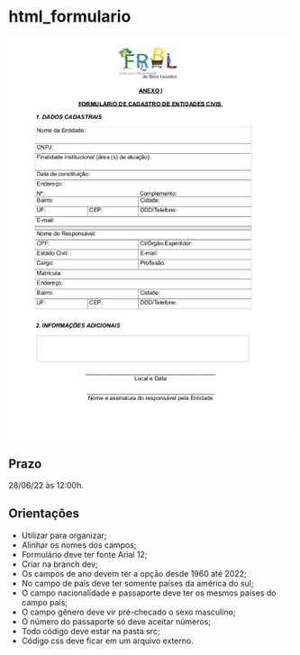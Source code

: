 # html_formulario
<img src="images/WhatsApp Image 2022-07-01 at 14.19.23.jpeg"  alt="formulario" width="600">

## Prazo
28/06/22 às 12:00h.

## Orientações

* Utilizar <table> para organizar;
* Alinhar os nomes dos campos;
* Formulário deve ter fonte Arial 12;
* Criar na branch dev;
* Os campos de ano devem ter a opção desde 1960 até 2022;
* No campo de país deve ter somente países da américa do sul;
* O campo nacionalidade e passaporte deve ter os mesmos países do campo país;
* O campo gênero deve vir pré-checado o sexo masculino;
* O número do passaporte só deve aceitar números;
* Todo código deve estar na pasta src;
* Código css deve ficar em um arquivo externo.

